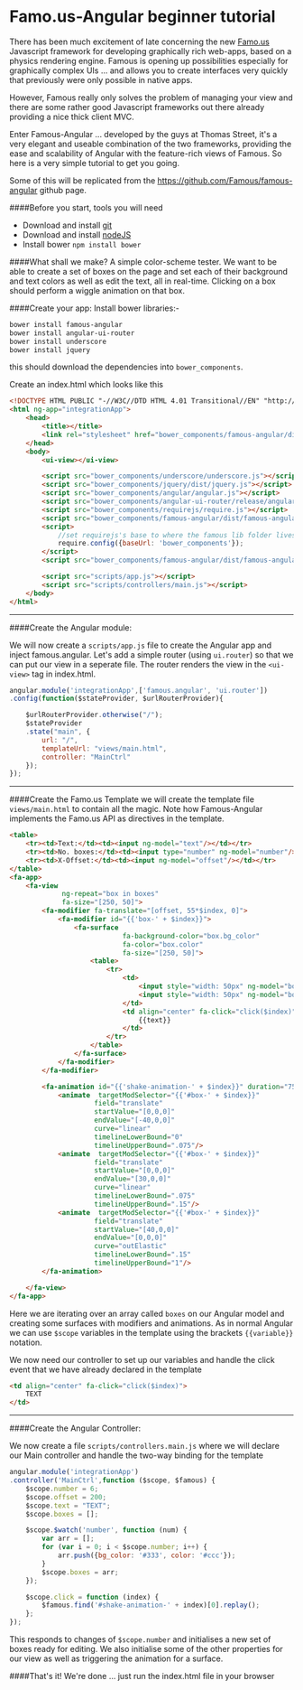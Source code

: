 # Famo.us-Angular beginner tutorial 


There has been much excitement of late concerning the new [Famo.us](http://famo.us) Javascript framework for developing graphically rich web-apps, based on a physics rendering engine.
Famous is opening up possibilities especially for graphically complex UIs ... and allows you to create interfaces very quickly that previously were only possible in native apps.

However, Famous really only solves the problem of managing your view and there are some rather good Javascript frameworks out there already providing a nice thick client MVC.

Enter Famous-Angular ... developed by the guys at Thomas Street, it's a very elegant and useable combination of the two frameworks, providing the ease and scalability of Angular with the feature-rich views of Famous. So here is a very simple tutorial to get you going.

Some of this will be replicated from the https://github.com/Famous/famous-angular github page.

####Before you start, tools you will need
* Download and install [git](http://git-scm.com/downloads)
* Download and install [nodeJS](http://nodejs.org/download/)
* Install bower `npm install bower`

####What shall we make?
A simple color-scheme tester. We want to be able to create a set of boxes on the page and set each of their background and text colors as well as edit the text, all in real-time. Clicking on a box should perform a wiggle animation on that box.

####Create your app:
Install bower libraries:- 
```bash
bower install famous-angular
bower install angular-ui-router
bower install underscore
bower install jquery
``` 
this should download the dependencies into `bower_components`. 

Create an index.html which looks like this

```html
<!DOCTYPE HTML PUBLIC "-//W3C//DTD HTML 4.01 Transitional//EN" "http://www.w3.org/TR/html4/loose.dtd">
<html ng-app="integrationApp">
    <head>
        <title></title>
        <link rel="stylesheet" href="bower_components/famous-angular/dist/famous-angular.css"/>
    </head>
    <body>
        <ui-view></ui-view>

        <script src="bower_components/underscore/underscore.js"></script>
        <script src="bower_components/jquery/dist/jquery.js"></script>
        <script src="bower_components/angular/angular.js"></script>
        <script src="bower_components/angular-ui-router/release/angular-ui-router.js"></script>
        <script src="bower_components/requirejs/require.js"></script>
        <script src="bower_components/famous-angular/dist/famous-angular.js"></script>
        <script>
            //set requirejs's base to where the famous lib folder lives
            require.config({baseUrl: 'bower_components'});
        </script>
        <script src="bower_components/famous-angular/dist/famous-angular.js"></script>

        <script src="scripts/app.js"></script>
        <script src="scripts/controllers/main.js"></script>
    </body>
</html>
```
---

####Create the Angular module:

We will now create a `scripts/app.js` file to create the Angular app and inject famous.angular. Let's add a simple router (using `ui.router`) so that we can put our view in a seperate file. The router renders the view in the `<ui-view>` tag in index.html.

```js
angular.module('integrationApp',['famous.angular', 'ui.router'])
.config(function($stateProvider, $urlRouterProvider){

    $urlRouterProvider.otherwise("/");
    $stateProvider
    .state("main", {
        url: "/",
        templateUrl: "views/main.html",
        controller: "MainCtrl"
    });
});
```
---

####Create the Famo.us Template
we will create the template file `views/main.html` to contain all the magic. Note how Famous-Angular implements the Famo.us API as directives in the template. 
```html
<table>
    <tr><td>Text:</td><td><input ng-model="text"/></td></tr>
    <tr><td>No. boxes:</td><td><input type="number" ng-model="number"/></td></tr>
    <tr><td>X-Offset:</td><td><input ng-model="offset"/></td></tr>
</table>
<fa-app>
    <fa-view
             ng-repeat="box in boxes"
             fa-size="[250, 50]">
        <fa-modifier fa-translate="[offset, 55*$index, 0]">
            <fa-modifier id="{{'box-' + $index}}">
                <fa-surface
                            fa-background-color="box.bg_color"
                            fa-color="box.color"
                            fa-size="[250, 50]">
                    <table>
                        <tr>
                            <td>
                                <input style="width: 50px" ng-model="box.bg_color"/><br>
                                <input style="width: 50px" ng-model="box.color"/>
                            </td>
                            <td align="center" fa-click="click($index)">
                                {{text}}
                            </td>
                        </tr>
                    </table>
                </fa-surface>
            </fa-modifier>
        </fa-modifier>

        <fa-animation id="{{'shake-animation-' + $index}}" duration="750">
            <animate  targetModSelector="{{'#box-' + $index}}"
                     field="translate"
                     startValue="[0,0,0]"
                     endValue="[-40,0,0]"
                     curve="linear"
                     timelineLowerBound="0"
                     timelineUpperBound=".075"/>
            <animate  targetModSelector="{{'#box-' + $index}}"
                     field="translate"
                     startValue="[0,0,0]"
                     endValue="[30,0,0]"
                     curve="linear"
                     timelineLowerBound=".075"
                     timelineUpperBound=".15"/>
            <animate  targetModSelector="{{'#box-' + $index}}"
                     field="translate"
                     startValue="[40,0,0]"
                     endValue="[0,0,0]"
                     curve="outElastic"
                     timelineLowerBound=".15"
                     timelineUpperBound="1"/>
        </fa-animation>

    </fa-view>
</fa-app>
```
Here we are iterating over an array called `boxes` on our Angular model and creating some surfaces with modifiers and animations. As in normal Angular we can use `$scope` variables in the template using the brackets `{{variable}}` notation.

We now need our controller to set up our variables and handle the click event that we have already declared in the template
    
```html
<td align="center" fa-click="click($index)">
    TEXT
</td>
```

----
####Create the Angular Controller:

We now create a file `scripts/controllers.main.js` where we will declare our Main controller and handle the two-way binding for the template

```js
angular.module('integrationApp')
.controller('MainCtrl',function ($scope, $famous) {
    $scope.number = 6;
    $scope.offset = 200;
    $scope.text = "TEXT";
    $scope.boxes = [];

    $scope.$watch('number', function (num) {
        var arr = [];
        for (var i = 0; i < $scope.number; i++) {
            arr.push({bg_color: '#333', color: '#ccc'});
        }
        $scope.boxes = arr;
    });

    $scope.click = function (index) {
        $famous.find('#shake-animation-' + index)[0].replay();
    };
});
```

This responds to changes of `$scope.number` and initialises a new set of boxes ready for editing. We also initialise some of the other properties for our view as well as triggering the animation for a surface.

####That's it! We're done ... just run the index.html file in your browser
